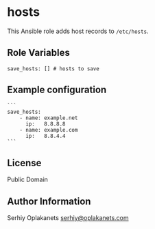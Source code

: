 hosts
=====

This Ansible role adds host records to `/etc/hosts`.


Role Variables
--------------

    save_hosts: [] # hosts to save


Example configuration
---------------------

    ```
    save_hosts:
        - name: example.net
          ip:   8.8.8.8
        - name: example.com
          ip:   8.8.4.4
    ```

License
-------

Public Domain


Author Information
------------------

Serhiy Oplakanets <serhiy@oplakanets.com>
